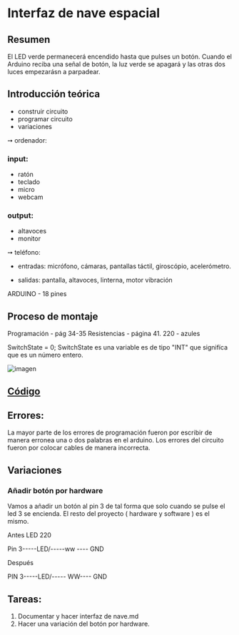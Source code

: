# Interfaz de nave espacial

## Resumen

 El LED verde permanecerá encendido hasta que pulses un botón. Cuando el Arduino reciba una señal de botón, la luz verde
se apagará y las otras dos luces empezarásn a parpadear.
## Introducción teórica

- construir circuito
- programar circuito
- variaciones


➙ ordenador: 

 ### input:  

- ratón
- teclado
- micro
- webcam

### output:

- altavoces
- monitor

➙ teléfono:

- entradas: micrófono, cámaras, pantallas táctil, giroscópio, acelerómetro.

- salidas: pantalla, altavoces, linterna, motor vibración

ARDUINO - 18 pines

## Proceso de montaje

Programación - pág 34-35
Resistencias - página 41. 220 - azules

SwitchState = 0;
SwitchState es una variable es de tipo "INT" que signifíca que es un número entero.

![imagen](https://user-images.githubusercontent.com/90753482/137898334-132197f3-919d-458d-987a-c5313d63964a.png)



## [Código](https://github.com/jjksimp/arduino/blob/main/interfaz_de_nave_espacial2.ino)

## Errores:

La mayor parte de los errores de programación fueron por escribir de manera erronea una o dos palabras en el arduino.
Los errores del circuito fueron por colocar cables de manera incorrecta.


## Variaciones

### Añadir botón por hardware
Vamos a añadir un botón al pin 3 de tal forma que solo cuando se pulse el led 3 se encienda. El resto del proyecto
( hardware y software ) es el mismo.

Antes    LED   220 

Pin 3-----LED/-----ww ---- GND

Después

PIN 3-----LED/-----  WW---- GND



## Tareas:
1) Documentar y hacer interfaz de nave.md
2) Hacer una variación del botón por hardware.
